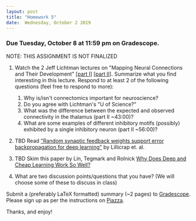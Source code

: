 ```yaml
---
layout: post
title: "Homework 5"
date:  Wednesday, October 2 2019
---
```



### Due Tuesday, October 8 at 11:59 pm on Gradescope. 

NOTE: THIS ASSIGNMENT IS NOT FINALIZED


1. Watch the 2 Jeff Lichtman lectures on "Mapping Neural Connections and Their Development" [[part I]](https://www.youtube.com/watch?v=R2US2yVO4us&t=1s) [[part II]](https://www.youtube.com/watch?v=alIu9NeLbZs). Summarize what you find interesting in this lecture. Respond to at least 2 of the following questions (feel free to respond to more):
    1. Why is/isn't connectomics important for neuroscience?
    2. Do you agree with Lichtman's "U of Science?"
    3. What was the difference between the expected and observed connectivity in the thalamus (part II ~43:00)?
    4. What are some examples of different inhibitory motifs (possibly) exhibited by a single inhibitory neuron (part II ~56:00)?

2. TBD Read ["Random synaptic feedback weights support error backpropagation for deep learning"](https://www.nature.com/articles/ncomms13276.pdf) by Lillicrap et. al. 

3. TBD Skim this paper by Lin, Tegmark and Rolnick [Why Does Deep and Cheap Learning Work So Well?](https://link.springer.com/article/10.1007/s10955-017-1836-5)


4. What are two discussion points/questions that you have? (We will choose some of these to discuss in class)

Submit a (preferably LaTeX formatted) summary (~2 pages) to [Gradescope](https://www.gradescope.com/courses/61715). Please sign up as per the instructions on [Piazza](https://piazza.com/columbia/fall2019/comse6998_004_2019_1topicsincomputerscience). 

Thanks, and enjoy!
